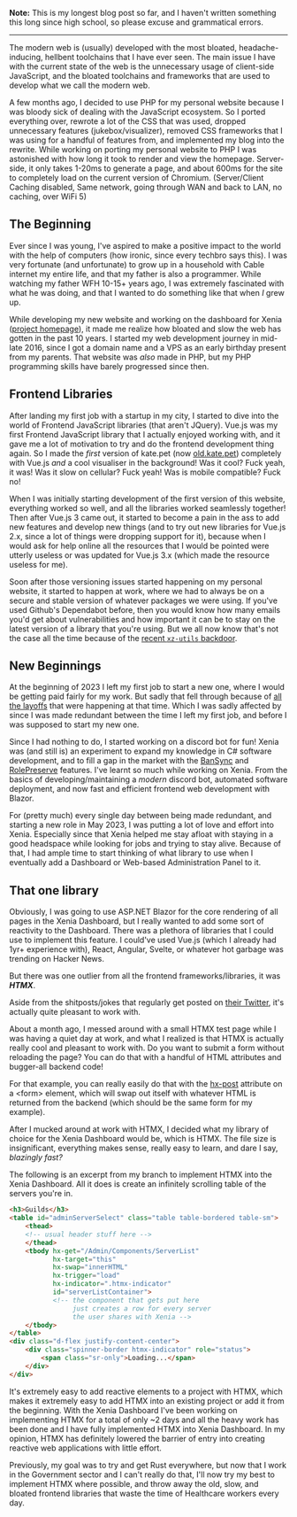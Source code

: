 **Note:** This is my longest blog post so far, and I haven't written something this long since high school, so please excuse and grammatical errors.

<hr/>

The modern web is (usually) developed with the most bloated, headache-inducing, hellbent toolchains that I have ever seen. The main issue I have with the current state of the web is the unnecessary usage of client-side JavaScript, and the bloated toolchains and frameworks that are used to develop what we call the modern web.

A few months ago, I decided to use PHP for my personal website because I was bloody sick of dealing with the JavaScript ecosystem. So I ported everything over, rewrote a lot of the CSS that was used, dropped unnecessary features (jukebox/visualizer), removed CSS frameworks that I was using for a handful of features from, and implemented my blog into the rewrite. While working on porting my personal website to PHP I was astonished with how long it took to render and view the homepage. Server-side, it only takes 1-20ms to generate a page, and about 600ms for the site to completely load on the current version of Chromium. (Server/Client Caching disabled, Same network, going through WAN and back to LAN, no caching, over WiFi 5)

## The Beginning
Ever since I was young, I've aspired to make a positive impact to the world with the help of computers (how ironic, since every techbro says this). I was very fortunate (and unfortunate) to grow up in a household with Cable internet my entire life, and that my father is also a programmer. While watching my father WFH 10-15+ years ago, I was extremely fascinated with what he was doing, and that I wanted to do something like that when *I* grew up.

While developing my new website and working on the dashboard for Xenia ([project homepage](https://xenia.kate.pet)), it made me realize how bloated and slow the web has gotten in the past 10 years. I started my web development journey in mid-late 2016, since I got a domain name and a VPS as an early birthday present from my parents. That website was *also* made in PHP, but my PHP programming skills have barely progressed since then.

## Frontend Libraries
After landing my first job with a startup in my city, I started to dive into the world of Frontend JavaScript libraries (that aren't JQuery). Vue.js was my first Frontend JavaScript library that I actually enjoyed working with, and it gave me a lot of motivation to try and do the frontend development thing again. So I made the *first* version of kate.pet (now [old.kate.pet](https://old.kate.pet/)) completely with Vue.js *and* a cool visualiser in the background! Was it cool? Fuck yeah, it was! Was it slow on cellular? Fuck yeah! Was is mobile compatible? Fuck no!

When I was initially starting development of the first version of this website, everything worked so well, and all the libraries worked seamlessly together! Then after Vue.js 3 came out, it started to become a pain in the ass to add new features and develop new things (and to try out new libraries for Vue.js 2.x, since a lot of things were dropping support for it), because when I would ask for help online all the resources that I would be pointed were utterly useless or was updated for Vue.js 3.x (which made the resource useless for me).

Soon after those versioning issues started happening on my personal website, it started to happen at work, where we had to always be on a secure and stable version of whatever packages we were using. If you've used Github's Dependabot before, then you would know how many emails you'd get about vulnerabilities and how important it can be to stay on the latest version of a library that you're using. But we all now know that's not the case all the time because of the [recent `xz-utils` backdoor](https://tukaani.org/xz-backdoor/).

## New Beginnings
At the beginning of 2023 I left my first job to start a new one, where I would be getting paid fairly for my work. But sadly that fell through because of [all the layoffs](https://techcrunch.com/2024/04/10/tech-layoffs-2023-list/) that were happening at that time. Which I was sadly affected by since I was made redundant between the time I left my first job, and before I was supposed to start my new one.

Since I had nothing to do, I started working on a discord bot for fun! Xenia was (and still is) an experiment to expand my knowledge in C# software development, and to fill a gap in the market with the [BanSync](https://xenia.kate.pet/guide/about_bansync) and [RolePreserve](https://xenia.kate.pet/guide/about_rolepreserve) features. I've learnt so much while working on Xenia. From the basics of developing/maintaining a *modern* discord bot, automated software deployment, and now fast and efficient frontend web development with Blazor.

For (pretty much) every single day between being made redundant, and starting a new role in May 2023, I was putting a lot of love and effort into Xenia. Especially since that Xenia helped me stay afloat with staying in a good headspace while looking for jobs and trying to stay alive. Because of that, I had ample time to start thinking of what library to use when I eventually add a Dashboard or Web-based Administration Panel to it.

## That one library
Obviously, I was going to use ASP.NET Blazor for the core rendering of all pages in the Xenia Dashboard, but I really wanted to add some sort of reactivity to the Dashboard. There was a plethora of libraries that I could use to implement this feature. I could've used Vue.js (which I already had 1yr+ experience with), React, Angular, Svelte, or whatever hot garbage was trending on Hacker News.

But there was one outlier from all the frontend frameworks/libraries, it was ***HTMX***.

Aside from the shitposts/jokes that regularly get posted on [their Twitter](https://twitter.com/htmx_org), it's actually quite pleasant to work with.

About a month ago, I messed around with a small HTMX test page while I was having a quiet day at work, and what I realized is that HTMX is actually really cool and pleasant to work with. Do you want to submit a form without reloading the page? You can do that with a handful of HTML attributes and bugger-all backend code!

For that example, you can really easily do that with the [hx-post](https://htmx.org/attributes/hx-post/) attribute on a &lt;form&gt; element, which will swap out itself with whatever HTML is returned from the backend (which should be the same form for my example).

After I mucked around at work with HTMX, I decided what my library of choice for the Xenia Dashboard would be, which is HTMX. The file size is insignificant, everything makes sense, really easy to learn, and dare I say, *blazingly fast?*

The following is an excerpt from my branch to implement HTMX into the Xenia Dashboard. All it does is create an infinitely scrolling table of the servers you're in.
```html
<h3>Guilds</h3>
<table id="adminServerSelect" class="table table-bordered table-sm">
    <thead>
    <!-- usual header stuff here -->
    </thead>
    <tbody hx-get="/Admin/Components/ServerList"
           hx-target="this"
           hx-swap="innerHTML"
           hx-trigger="load"
           hx-indicator=".htmx-indicator"
           id="serverListContainer">
           <!-- the component that gets put here
                just creates a row for every server
                the user shares with Xenia -->
    </tbody>
</table>
<div class="d-flex justify-content-center">
    <div class="spinner-border htmx-indicator" role="status">
        <span class="sr-only">Loading...</span>
    </div>
</div>
```

It's extremely easy to add reactive elements to a project with HTMX, which makes it extremely easy to add HTMX into an existing project or add it from the beginning. With the Xenia Dashboard I've been working on implementing HTMX for a total of only ~2 days and all the heavy work has been done and I have fully implemented HTMX into Xenia Dashboard. In my opinion, HTMX has definitely lowered the barrier of entry into creating reactive web applications with little effort.

Previously, my goal was to try and get Rust everywhere, but now that I work in the Government sector and I can't really do that, I'll now try my best to implement HTMX where possible, and throw away the old, slow, and bloated frontend libraries that waste the time of Healthcare workers every day.
